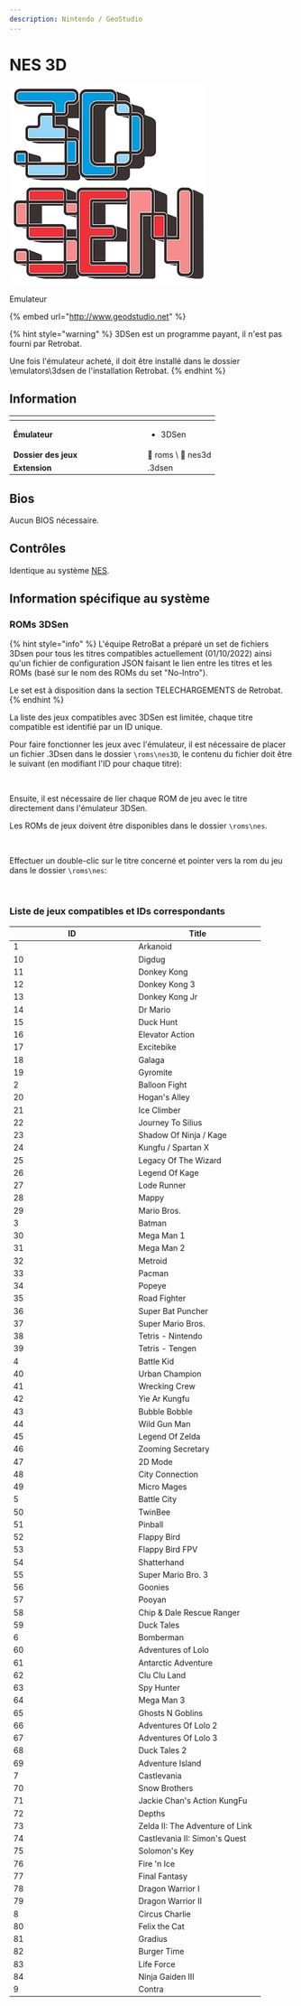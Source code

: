 ```yaml
---
description: Nintendo / GeoStudio
---
```


# NES 3D

![](<../../../../.gitbook/assets/image (28).png>)

Emulateur

{% embed url="http://www.geodstudio.net" %}

{% hint style="warning" %}
3DSen est un programme payant, il n'est pas fourni par Retrobat.&#x20;

Une fois l'émulateur acheté, il doit être installé dans le dossier \emulators\3dsen de l'installation Retrobat.&#x20;
{% endhint %}

## Information

<table data-header-hidden><thead><tr><th width="224"></th><th></th></tr></thead><tbody><tr><td><strong>Émulateur</strong></td><td><ul><li>3DSen</li></ul></td></tr><tr><td><strong>Dossier des jeux</strong></td><td><span data-gb-custom-inline data-tag="emoji" data-code="1f4c2">📂</span> roms \ <span data-gb-custom-inline data-tag="emoji" data-code="1f4c2">📂</span> nes3d</td></tr><tr><td><strong>Extension</strong></td><td>.3dsen</td></tr></tbody></table>

## Bios

Aucun BIOS nécessaire.

## Contrôles

Identique au système [NES](nintendo-entertainment-system-family-computer.md#controls).

## Information spécifique au système

### ROMs 3DSen

{% hint style="info" %}
L'équipe RetroBat a préparé un set de fichiers 3Dsen pour tous les titres compatibles actuellement (01/10/2022) ainsi qu'un fichier de configuration JSON faisant le lien entre les titres et les ROMs (basé sur le nom des ROMs du set "No-Intro").

Le set est à disposition dans la section TELECHARGEMENTS de Retrobat.
{% endhint %}

La liste des jeux compatibles avec 3DSen est limitée, chaque titre compatible est identifié par un ID unique.&#x20;

Pour faire fonctionner les jeux avec l'émulateur, il est nécessaire de placer un fichier .3Dsen dans le dossier `\roms\nes3D`, le contenu du fichier doit être le suivant (en modifiant l'ID pour chaque titre):

<div align="left">

<figure><img src="https://i.imgur.com/egozosL.png" alt=""><figcaption></figcaption></figure>

</div>

Ensuite, il est nécessaire de lier chaque ROM de jeu avec le titre directement dans l'émulateur  3DSen.

Les ROMs de jeux doivent être disponibles dans le dossier `\roms\nes`.

<figure><img src="https://i.imgur.com/UEfJvcM.png" alt=""><figcaption></figcaption></figure>

Effectuer un double-clic sur le titre concerné et pointer vers la rom du jeu dans le dossier `\roms\nes`:

<div align="left">

<figure><img src="https://i.imgur.com/P7Kgbvj.png" alt=""><figcaption></figcaption></figure>

</div>

### Liste de jeux compatibles et IDs correspondants

<table data-header-hidden><thead><tr><th width="208">ID</th><th width="210">Title</th></tr></thead><tbody><tr><td>1</td><td>Arkanoid</td></tr><tr><td>10</td><td>Digdug</td></tr><tr><td>11</td><td>Donkey Kong</td></tr><tr><td>12</td><td>Donkey Kong 3</td></tr><tr><td>13</td><td>Donkey Kong Jr</td></tr><tr><td>14</td><td>Dr Mario</td></tr><tr><td>15</td><td>Duck Hunt</td></tr><tr><td>16</td><td>Elevator Action</td></tr><tr><td>17</td><td>Excitebike</td></tr><tr><td>18</td><td>Galaga</td></tr><tr><td>19</td><td>Gyromite</td></tr><tr><td>2</td><td>Balloon Fight</td></tr><tr><td>20</td><td>Hogan's Alley</td></tr><tr><td>21</td><td>Ice Climber</td></tr><tr><td>22</td><td>Journey To Silius</td></tr><tr><td>23</td><td>Shadow Of Ninja / Kage</td></tr><tr><td>24</td><td>Kungfu / Spartan X</td></tr><tr><td>25</td><td>Legacy Of The Wizard</td></tr><tr><td>26</td><td>Legend Of Kage</td></tr><tr><td>27</td><td>Lode Runner</td></tr><tr><td>28</td><td>Mappy</td></tr><tr><td>29</td><td>Mario Bros.</td></tr><tr><td>3</td><td>Batman</td></tr><tr><td>30</td><td>Mega Man 1</td></tr><tr><td>31</td><td>Mega Man 2</td></tr><tr><td>32</td><td>Metroid</td></tr><tr><td>33</td><td>Pacman</td></tr><tr><td>34</td><td>Popeye</td></tr><tr><td>35</td><td>Road Fighter</td></tr><tr><td>36</td><td>Super Bat Puncher</td></tr><tr><td>37</td><td>Super Mario Bros.</td></tr><tr><td>38</td><td>Tetris - Nintendo</td></tr><tr><td>39</td><td>Tetris - Tengen</td></tr><tr><td>4</td><td>Battle Kid</td></tr><tr><td>40</td><td>Urban Champion</td></tr><tr><td>41</td><td>Wrecking Crew</td></tr><tr><td>42</td><td>Yie Ar Kungfu</td></tr><tr><td>43</td><td>Bubble Bobble</td></tr><tr><td>44</td><td>Wild Gun Man</td></tr><tr><td>45</td><td>Legend Of Zelda</td></tr><tr><td>46</td><td>Zooming Secretary</td></tr><tr><td>47</td><td>2D Mode</td></tr><tr><td>48</td><td>City Connection</td></tr><tr><td>49</td><td>Micro Mages</td></tr><tr><td>5</td><td>Battle City</td></tr><tr><td>50</td><td>TwinBee</td></tr><tr><td>51</td><td>Pinball</td></tr><tr><td>52</td><td>Flappy Bird</td></tr><tr><td>53</td><td>Flappy Bird FPV</td></tr><tr><td>54</td><td>Shatterhand</td></tr><tr><td>55</td><td>Super Mario Bro. 3</td></tr><tr><td>56</td><td>Goonies</td></tr><tr><td>57</td><td>Pooyan</td></tr><tr><td>58</td><td>Chip &#x26; Dale Rescue Ranger</td></tr><tr><td>59</td><td>Duck Tales</td></tr><tr><td>6</td><td>Bomberman</td></tr><tr><td>60</td><td>Adventures of Lolo</td></tr><tr><td>61</td><td>Antarctic Adventure</td></tr><tr><td>62</td><td>Clu Clu Land</td></tr><tr><td>63</td><td>Spy Hunter</td></tr><tr><td>64</td><td>Mega Man 3</td></tr><tr><td>65</td><td>Ghosts N Goblins</td></tr><tr><td>66</td><td>Adventures Of Lolo 2</td></tr><tr><td>67</td><td>Adventures Of Lolo 3</td></tr><tr><td>68</td><td>Duck Tales 2</td></tr><tr><td>69</td><td>Adventure Island</td></tr><tr><td>7</td><td>Castlevania</td></tr><tr><td>70</td><td>Snow Brothers</td></tr><tr><td>71</td><td>Jackie Chan's Action KungFu</td></tr><tr><td>72</td><td>Depths</td></tr><tr><td>73</td><td>Zelda II: The Adventure of Link</td></tr><tr><td>74</td><td>Castlevania II: Simon's Quest</td></tr><tr><td>75</td><td>Solomon's Key</td></tr><tr><td>76</td><td>Fire 'n Ice</td></tr><tr><td>77</td><td>Final Fantasy</td></tr><tr><td>78</td><td>Dragon Warrior I</td></tr><tr><td>79</td><td>Dragon Warrior II</td></tr><tr><td>8</td><td>Circus Charlie</td></tr><tr><td>80</td><td>Felix the Cat</td></tr><tr><td>81</td><td>Gradius</td></tr><tr><td>82</td><td>Burger Time</td></tr><tr><td>83</td><td>Life Force</td></tr><tr><td>84</td><td>Ninja Gaiden III</td></tr><tr><td>9</td><td>Contra</td></tr></tbody></table>

